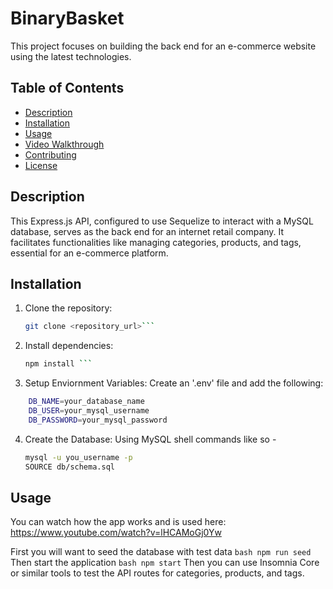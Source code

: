 # BinaryBasket

This project focuses on building the back end for an e-commerce website using the latest technologies.

## Table of Contents

- [Description](#description)
- [Installation](#installation)
- [Usage](#usage)
- [Video Walkthrough](#video-walkthrough)
- [Contributing](#contributing)
- [License](#license)

## Description

This Express.js API, configured to use Sequelize to interact with a MySQL database, serves as the back end for an internet retail company. It facilitates functionalities like managing categories, products, and tags, essential for an e-commerce platform.

## Installation

1. Clone the repository:
   ```bash
   git clone <repository_url>```
2. Install dependencies:
   ```bash
   npm install ```
3. Setup Enviornment Variables:
Create an '.env' file and add the following:
```bash
    DB_NAME=your_database_name
    DB_USER=your_mysql_username
    DB_PASSWORD=your_mysql_password
```
4. Create the Database:
Using MySQL shell commands like so - 
   ```bash
   mysql -u you_username -p
   SOURCE db/schema.sql
   ```

## Usage

You can watch how the app works and is used here:  https://www.youtube.com/watch?v=lHCAMoGj0Yw

First you will want to seed the database with test data
```bash npm run seed```
Then start the application
```bash npm start```
Then you can use Insomnia Core or similar tools to test the API routes for categories, products, and tags.
